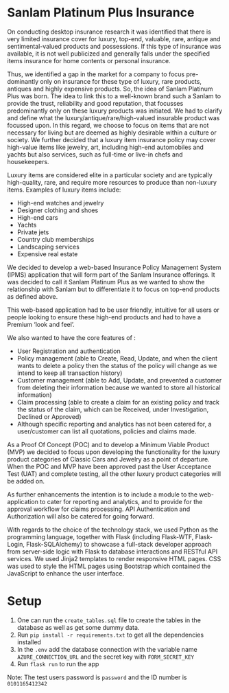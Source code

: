 # Sanlam Platinum Plus Insurance

On conducting desktop insurance research it was identified that there is very limited insurance cover for luxury, top-end, valuable, rare, antique and sentimental-valued products and possessions. If this type of insurance was available, it is not well publicized and generally falls under the specified items insurance for home contents or personal insurance.

Thus, we identified a gap in the market for a company to focus pre-dominantly only on insurance for these type of luxury, rare products, antiques and highly expensive products.
So, the idea of Sanlam Platinum Plus was born. The idea to link this to a well-known brand such a Sanlam to provide the trust, reliability and good reputation, that focusses predominantly only on these luxury products was initiated.
We had to clarify and define what the luxury/antique/rare/high-valued insurable product was focussed upon. In this regard, we choose to focus on items that are not necessary for living but are deemed as highly desirable within a culture or society. We further decided that a luxury item insurance policy may cover high-value items like jewelry, art, including high-end automobiles and yachts but also services, such as full-time or live-in chefs and housekeepers.

Luxury items are considered elite in a particular society and are typically high-quality, rare, and require more resources to produce than non-luxury items. Examples of luxury items include:

- High-end watches and jewelry
- Designer clothing and shoes
- High-end cars
- Yachts
- Private jets
- Country club memberships
- Landscaping services
- Expensive real estate

We decided to develop a web-based Insurance Policy Management System (IPMS) application that will form part of the Sanlam Insurance offerings. It was decided to call it Sanlam Platinum Plus as we wanted to show the relationship with Sanlam but to differentiate it to focus on top-end products as defined above.

This web-based application had to be user friendly, intuitive for all users or people looking to ensure these high-end products and had to have a Premium ‘look and feel’.

We also wanted to have the core features of :

- User Registration and authentication
- Policy management (able to Create, Read, Update, and when the client wants to delete a policy then the status of the policy will change as we intend to keep all transaction history)
- Customer management (able to Add, Update, and prevented a customer from deleting their information because we wanted to store all historical information)
- Claim processing (able to create a claim for an existing policy and track the status of the claim, which can be Received, under Investigation, Declined or Approved)
- Although specific reporting and analytics has not been catered for, a user/customer can list all quotations, policies and claims made.

As a Proof Of Concept (POC) and to develop a Minimum Viable Product (MVP) we decided to focus upon developing the functionality for the luxury product categories of Classic Cars and Jewelry as a point of departure. When the POC and MVP have been approved past the User Acceptance Test (UAT) and complete testing, all the other luxury product categories will be added on.

As further enhancements the intention is to include a module to the web-application to cater for reporting and analytics, and to provide for the approval workflow for claims processing. API Authentication and Authorization will also be catered for going forward.

With regards to the choice of the technology stack, we used Python as the programming language, together with Flask (including Flask-WTF, Flask-Login, Flask-SQLAlchemy) to showcase a full-stack developer approach from server-side logic with Flask to database interactions and RESTful API services. We used Jinja2 templates to render responsive HTML pages. CSS was used to style the HTML pages using Bootstrap which contained the JavaScript to enhance the user interface.

# Setup

1. One can run the `create_tables.sql` file to create the tables in the database as well as get some dummy data.
2. Run `pip install -r requirements.txt` to get all the dependencies installed
3. In the `.env` add the database connection with the variable name `AZURE_CONNECTION_URL` and the secret key with `FORM_SECRET_KEY`
4. Run `flask run` to run the app

Note: The test users password is `password` and the ID number is `0101165412342`
